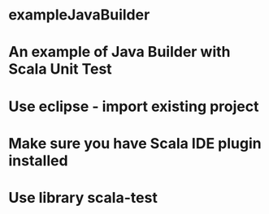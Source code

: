 # exampleJavaBuilder
# An example of Java Builder with Scala Unit Test
# Use eclipse - import existing project
# Make sure you have Scala IDE plugin installed
# Use library scala-test
